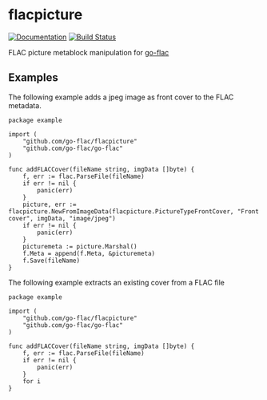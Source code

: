 # flacpicture

[![Documentation](https://godoc.org/github.com/go-flac/flacpicture?status.svg)](https://godoc.org/github.com/go-flac/flacpicture)
[![Build Status](https://travis-ci.org/go-flac/flacpicture.svg?branch=master)](https://travis-ci.org/go-flac/flacpicture)

FLAC picture metablock manipulation for [go-flac](https://www.github.com/go-flac/go-flac)

## Examples

The following example adds a jpeg image as front cover to the FLAC metadata. 

```golang
package example

import (
    "github.com/go-flac/flacpicture"
    "github.com/go-flac/go-flac"
)

func addFLACCover(fileName string, imgData []byte) {
	f, err := flac.ParseFile(fileName)
	if err != nil {
		panic(err)
	}
	picture, err := flacpicture.NewFromImageData(flacpicture.PictureTypeFrontCover, "Front cover", imgData, "image/jpeg")
	if err != nil {
		panic(err)
	}
	picturemeta := picture.Marshal()
	f.Meta = append(f.Meta, &picturemeta)
	f.Save(fileName)
}
```

The following example extracts an existing cover from a FLAC file
```golang
package example

import (
    "github.com/go-flac/flacpicture"
    "github.com/go-flac/go-flac"
)

func addFLACCover(fileName string, imgData []byte) {
	f, err := flac.ParseFile(fileName)
	if err != nil {
		panic(err)
	}
	for i
}
```
